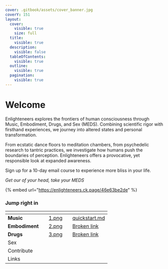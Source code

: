 ```yaml
---
cover: .gitbook/assets/cover_banner.jpg
coverY: 151
layout:
  cover:
    visible: true
    size: full
  title:
    visible: true
  description:
    visible: false
  tableOfContents:
    visible: true
  outline:
    visible: true
  pagination:
    visible: true
---
```


# Welcome

Enlighteneers explores the frontiers of human consciousness through Music, Embodiment, Drugs, and Sex (MEDS). Combining scientific rigor with firsthand experiences, we journey into altered states and personal transformation.&#x20;

From ecstatic dance floors to meditation chambers, from psychedelic research to tantric practices, we investigate how humans push the boundaries of perception. Enlighteneers offers a provocative, yet responsible look at expanded awareness.

Sign up for a 10-day email course to experience more bliss in your life.

_Get our of your head, take your MEDS_

{% embed url="https://enlighteneers.ck.page/46e63be2de" %}

### Jump right in

<table data-view="cards"><thead><tr><th></th><th></th><th data-hidden data-card-cover data-type="files"></th><th data-hidden></th><th data-hidden data-card-target data-type="content-ref"></th></tr></thead><tbody><tr><td><strong>Music</strong></td><td></td><td><a href=".gitbook/assets/1.png">1.png</a></td><td></td><td><a href="music/quickstart.md">quickstart.md</a></td></tr><tr><td><strong>Embodiment</strong></td><td></td><td><a href=".gitbook/assets/2.png">2.png</a></td><td></td><td><a href="broken-reference">Broken link</a></td></tr><tr><td><strong>Drugs</strong></td><td></td><td><a href=".gitbook/assets/3.png">3.png</a></td><td></td><td><a href="broken-reference">Broken link</a></td></tr><tr><td>Sex</td><td></td><td></td><td></td><td></td></tr><tr><td>Contribute</td><td></td><td></td><td></td><td></td></tr><tr><td>Links</td><td></td><td></td><td></td><td></td></tr></tbody></table>
